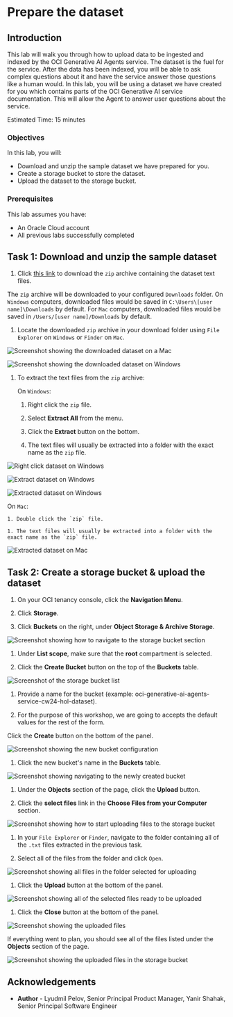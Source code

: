 # Prepare the dataset

## Introduction

This lab will walk you through how to upload data to be ingested and indexed by the OCI Generative AI Agents service.
The dataset is the fuel for the service. After the data has been indexed, you will be able to ask complex questions about it and have the service answer those questions like a human would.
In this lab, you will be using a dataset we have created for you which contains parts of the OCI Generative AI service documentation. This will allow the Agent to answer user questions about the service.

Estimated Time: 15 minutes

### Objectives

In this lab, you will:

* Download and unzip the sample dataset we have prepared for you.
* Create a storage bucket to store the dataset.
* Upload the dataset to the storage bucket.

### Prerequisites

This lab assumes you have:

* An Oracle Cloud account
* All previous labs successfully completed

## Task 1: Download and unzip the sample dataset

1. Click [this link](https://c4u04.objectstorage.us-ashburn-1.oci.customer-oci.com/p/EcTjWk2IuZPZeNnD_fYMcgUhdNDIDA6rt9gaFj_WZMiL7VvxPBNMY60837hu5hga/n/c4u04/b/livelabsfiles/o/labfiles%2Foci-generative-ai-agents-cw24-hol-dataset.zip) to download the `zip` archive containing the dataset text files.

  The `zip` archive will be downloaded to your configured `Downloads` folder.
  On `Windows` computers, downloaded files would be saved in `C:\Users\[user name]\Downloads` by default.
  For `Mac` computers, downloaded files would be saved in `/Users/[user name]/Downloads` by default.

1. Locate the downloaded `zip` archive in your download folder using `File Explorer` on `Windows` or `Finder` on `Mac`.

  ![Screenshot showing the downloaded dataset on a Mac](./images/downloaded-dataset-mac.png)

  ![Screenshot showing the downloaded dataset on Windows](./images/downloaded-dataset-windows.png)

1. To extract the text files from the `zip` archive:

   On `Windows`:

    1. Right click the `zip` file.

    1. Select **Extract All** from the menu.

    1. Click the **Extract** button on the bottom.

    1. The text files will usually be extracted into a folder with the exact name as the `zip` file.

  ![Right click dataset on Windows](./images/right-click-dataset-windows.png)

  ![Extract dataset on Windows](./images/extract-dataset-windows.png)

  ![Extracted dataset on Windows](./images/extracted-dataset-windows.png)

   On `Mac`:

    1. Double click the `zip` file.

    1. The text files will usually be extracted into a folder with the exact name as the `zip` file.

  ![Extracted dataset on Mac](./images/extracted-dataset-mac.png)

## Task 2: Create a storage bucket & upload the dataset

1. On your OCI tenancy console, click the **Navigation Menu**.

1. Click **Storage**.

1. Click **Buckets** on the right, under **Object Storage & Archive Storage**.

  ![Screenshot showing how to navigate to the storage bucket section](./images/buckets-navigation.png)

1. Under **List scope**, make sure that the **root** compartment is selected.

1. Click the **Create Bucket** button on the top of the **Buckets** table.

  ![Screenshot of the storage bucket list](./images/buckets-list.png)

1. Provide a name for the bucket (example: oci-generative-ai-agents-service-cw24-hol-dataset).

1. For the purpose of this workshop, we are going to accepts the default values for the rest of the form.

  Click the **Create** button on the bottom of the panel.

  ![Screenshot showing the new bucket configuration](./images/create-bucket.png)

1. Click the new bucket's name in the **Buckets** table.

  ![Screenshot showing navigating to the newly created bucket](./images/bucket-navigation.png)

1. Under the **Objects** section of the page, click the **Upload** button.

1. Click the **select files** link in the **Choose Files from your Computer** section.

  ![Screenshot showing how to start uploading files to the storage bucket](./images/select-files-navigation.png)

1. In your `File Explorer` or `Finder`, navigate to the folder containing all of the `.txt` files extracted in the previous task.

1. Select all of the files from the folder and click `Open`.

  ![Screenshot showing all files in the folder selected for uploading](./images/select-all-files.png)

1. Click the **Upload** button at the bottom of the panel.

  ![Screenshot showing all of the selected files ready to be uploaded](./images/upload.png)

1. Click the **Close** button at the bottom of the panel.

  ![Screenshot showing the uploaded files](./images/upload-done.png)

If everything went to plan, you should see all of the files listed under the **Objects** section of the page.

![Screenshot showing the uploaded files in the storage bucket](./images/objects-list.png)

## Acknowledgements

* **Author** - Lyudmil Pelov, Senior Principal Product Manager, Yanir Shahak, Senior Principal Software Engineer
